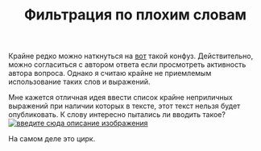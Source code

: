 ﻿---
title: "Фильтрация по плохим словам"
se.owner.user_id: 457820
se.owner.display_name: "DaYa"
se.owner.link: "https://ru.meta.stackoverflow.com/users/457820/daya"
se.link: "https://ru.meta.stackoverflow.com/questions/12225/%d0%a4%d0%b8%d0%bb%d1%8c%d1%82%d1%80%d0%b0%d1%86%d0%b8%d1%8f-%d0%bf%d0%be-%d0%bf%d0%bb%d0%be%d1%85%d0%b8%d0%bc-%d1%81%d0%bb%d0%be%d0%b2%d0%b0%d0%bc"
se.question_id: 12225
se.post_type: question
---
<p>Крайне редко можно наткнуться на <a href="https://ru.stackoverflow.com/questions/1468912/discord-py-client-get-user-%D0%B2%D0%BE%D0%B7%D0%B2%D1%80%D0%B0%D1%89%D0%B0%D0%B5%D1%82-none?noredirect=1#comment2629068_1468912">вот</a> такой конфуз. Действительно, можно согласиться с автором ответа если просмотреть активность автора вопроса. Однако я считаю крайне не приемлемым использование таких слов и выражений.</p>
<p>Мне кажется отличная идея ввести список крайне неприличных выражений при наличии которых в тексте, этот текст нельзя будет опубликовать. К слову интересно пытались ли вводить такое?
<a href="https://i.stack.imgur.com/3tfHu.png" rel="nofollow noreferrer"><img src="https://i.stack.imgur.com/3tfHu.png" alt="введите сюда описание изображения" /></a></p>
<p>На самом деле это цирк.</p>
